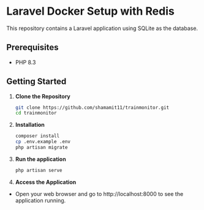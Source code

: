 # Laravel Docker Setup with Redis

This repository contains a Laravel application using SQLite as the database.

## Prerequisites

-   PHP 8.3

## Getting Started

1. **Clone the Repository**

    ```bash
    git clone https://github.com/shamamit11/trainmonitor.git
    cd trainmonitor

    ```

2. **Installation**

    ```bash
    composer install
    cp .env.example .env
    php artisan migrate

    ```

3. **Run the application**

    ```bash
    php artisan serve

    ```

4. **Access the Application**

-   Open your web browser and go to http://localhost:8000 to see the application running.
